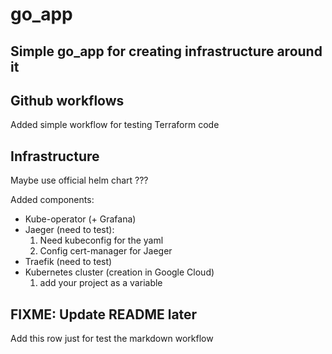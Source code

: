 # go_app

## Simple go_app for creating infrastructure around it

## Github workflows

Added simple workflow for testing Terraform code

## Infrastructure

Maybe use official helm chart ???

Added components:

- Kube-operator (+ Grafana)
- Jaeger (need to test):
    1. Need kubeconfig for the yaml
    1. Config cert-manager for Jaeger
- Traefik (need to test)
- Kubernetes cluster (creation in Google Cloud)
    1. add your project as a variable

## FIXME: Update README later

Add this row just for test the markdown workflow
<!-- namespace deleted before helm chart -->
